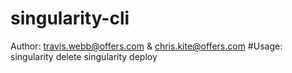 # singularity-cli
Author: travis.webb@offers.com & chris.kite@offers.com
#Usage:
    singularity delete <uri> <file>
    singularity deploy <uri> <file> <release>
